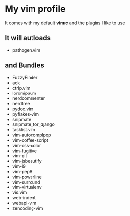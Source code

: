 My vim profile
==============

It comes with my default **vimrc** and the plugins I like to use


It will autloads
----------------

* pathogen.vim


and Bundles
-----------

* FuzzyFinder
* ack
* ctrlp.vim
* loremipsum
* nerdcommenter
* nerdtree
* pydoc.vim
* pyflakes-vim
* snipmate
* snipmate_for_django
* tasklist.vim
* vim-autocomplpop
* vim-coffee-script
* vim-css-color
* vim-fugitive
* vim-git
* vim-jsbeautify
* vim-l9
* vim-pep8
* vim-powerline
* vim-surround
* vim-virtualenv
* vis.vim
* web-indent
* webapi-vim
* zencoding-vim
